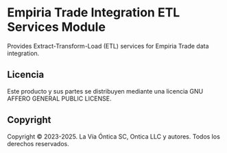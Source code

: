 ﻿# Empiria Trade Integration ETL Services Module

Provides Extract-Transform-Load (ETL) services for Empiria Trade data integration.

## Licencia

Este producto y sus partes se distribuyen mediante una licencia GNU AFFERO
GENERAL PUBLIC LICENSE.

## Copyright

Copyright © 2023-2025. La Vía Óntica SC, Ontica LLC y autores.
Todos los derechos reservados.

